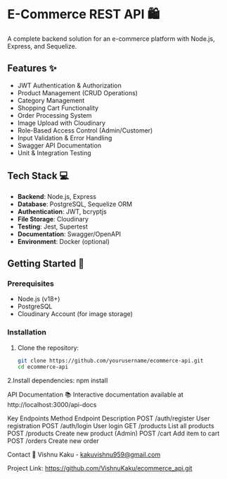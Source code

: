 # E-Commerce REST API 🛍️

A complete backend solution for an e-commerce platform with Node.js, Express, and Sequelize.

## Features ✨
- JWT Authentication & Authorization
- Product Management (CRUD Operations)
- Category Management
- Shopping Cart Functionality
- Order Processing System
- Image Upload with Cloudinary
- Role-Based Access Control (Admin/Customer)
- Input Validation & Error Handling
- Swagger API Documentation
- Unit & Integration Testing

## Tech Stack 💻
- **Backend**: Node.js, Express
- **Database**: PostgreSQL, Sequelize ORM
- **Authentication**: JWT, bcryptjs
- **File Storage**: Cloudinary
- **Testing**: Jest, Supertest
- **Documentation**: Swagger/OpenAPI
- **Environment**: Docker (optional)

## Getting Started 🚀

### Prerequisites
- Node.js (v18+)
- PostgreSQL
- Cloudinary Account (for image storage)

### Installation
1. Clone the repository:
   ```bash
   git clone https://github.com/yourusername/ecommerce-api.git
   cd ecommerce-api
2.Install dependencies:
npm install

API Documentation 📚
Interactive documentation available at http://localhost:3000/api-docs

Key Endpoints
Method	  Endpoint	      Description
POST	    /auth/register	User registration
POST	    /auth/login	    User login
GET	     /products	      List all products
POST	   /products	      Create new product (Admin)
POST	   /cart	          Add item to cart
POST	   /orders	          Create new order

Contact 📧
Vishnu Kaku - kakuvishnu959@gmail.com

Project Link: https://github.com/VishnuKaku/ecommerce_api.git

